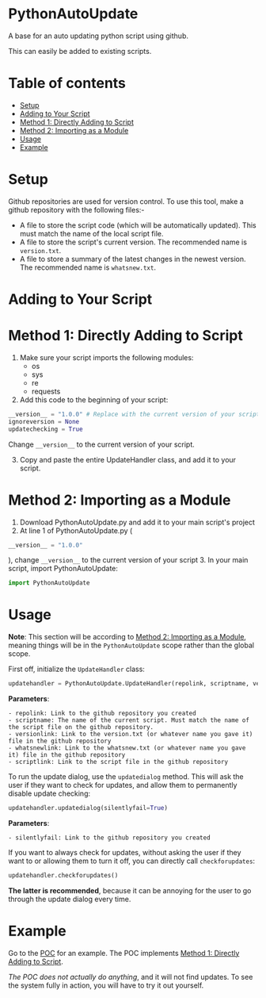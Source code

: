 # PythonAutoUpdate
A base for an auto updating python script using github.

This can easily be added to existing scripts.

# Table of contents

- [Setup](#setup)
- [Adding to Your Script](#adding-to-your-script)
- [Method 1: Directly Adding to Script](#method-1-directly-adding-to-script)
- [Method 2: Importing as a Module](#method-2-importing-as-a-module)
- [Usage](#usage)
- [Example](#example)

# Setup
Github repositories are used for version control. To use this tool, make a github repository with the following files:-
- A file to store the script code (which will be automatically updated). This must match the name of the local script file. 
- A file to store the script's current version. The recommended name is `version.txt`. 
- A file to store a summary of the latest changes in the newest version. The recommended name is `whatsnew.txt`.

# Adding to Your Script

# Method 1: Directly Adding to Script
1. Make sure your script imports the following modules:
   - os
   - sys
   - re
   - requests
2. Add this code to the beginning of your script:
```py
__version__ = "1.0.0" # Replace with the current version of your script
ignoreversion = None
updatechecking = True
```
Change `__version__` to the current version of your script.<br>

3. Copy and paste the entire UpdateHandler class, and add it to your script.

# Method 2: Importing as a Module
1. Download PythonAutoUpdate.py and add it to your main script's project
2. At line 1 of PythonAutoUpdate.py
   (
```py
__version__ = "1.0.0"
```
),
 change `__version__` to the current version of your script
3. In your main script, import PythonAutoUpdate:
```py
import PythonAutoUpdate
```

# Usage

**Note**:
This section will be according to [Method 2: Importing as a Module](#method-2-importing-as-a-module), meaning things will be in the `PythonAutoUpdate` scope rather than the global scope.

First off, initialize the `UpdateHandler` class:

```py
updatehandler = PythonAutoUpdate.UpdateHandler(repolink, scriptname, versionlink, whatsnewlink, codelink)
```

**Parameters**:
```
- repolink: Link to the github repository you created
- scriptname: The name of the current script. Must match the name of the script file on the github repository.
- versionlink: Link to the version.txt (or whatever name you gave it) file in the github repository
- whatsnewlink: Link to the whatsnew.txt (or whatever name you gave it) file in the github repository
- scriptlink: Link to the script file in the github repository
```

To run the update dialog, use the `updatedialog` method. This will ask the user if they want to check for updates, and allow them to permanently disable update checking:

```py
updatehandler.updatedialog(silentlyfail=True)
```

**Parameters**:
```
- silentlyfail: Link to the github repository you created
```

If you want to always check for updates, without asking the user if they want to or allowing them to turn it off, you can directly call `checkforupdates`:

```py
updatehandler.checkforupdates()
```

**The latter is recommended**, because it can be annoying for the user to go through the update dialog every time.

# Example
Go to the [POC](POCLINKHERE) for an example. The POC implements [Method 1: Directly Adding to Script](#method-1-directly-adding-to-script).

*The POC does not actually do anything*, and it will not find updates. To see the system fully in action, you will have to try it out yourself.
